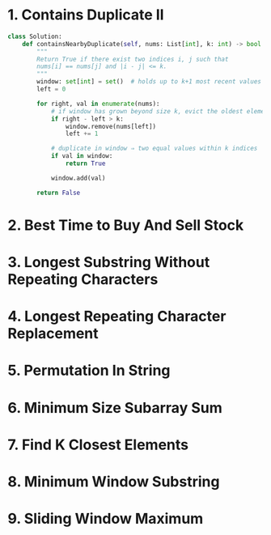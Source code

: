 # 1. Contains Duplicate II
```python
class Solution:
    def containsNearbyDuplicate(self, nums: List[int], k: int) -> bool:
        """
        Return True if there exist two indices i, j such that
        nums[i] == nums[j] and |i - j| <= k.
        """
        window: set[int] = set()  # holds up to k+1 most recent values
        left = 0

        for right, val in enumerate(nums):
            # if window has grown beyond size k, evict the oldest element
            if right - left > k:
                window.remove(nums[left])
                left += 1

            # duplicate in window ⇒ two equal values within k indices
            if val in window:
                return True

            window.add(val)

        return False
```
# 2. Best Time to Buy And Sell Stock   	
# 3. Longest Substring Without Repeating Characters   	
# 4. Longest Repeating Character Replacement   	
# 5. Permutation In String   	
# 6. Minimum Size Subarray Sum   	
# 7. Find K Closest Elements   	
# 8. Minimum Window Substring   	
# 9. Sliding Window Maximum   
